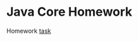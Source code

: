 # Java Core Homework

Homework [task](https://github.com/netology-code/jd-homeworks/blob/master/builders/task2/README.md)

